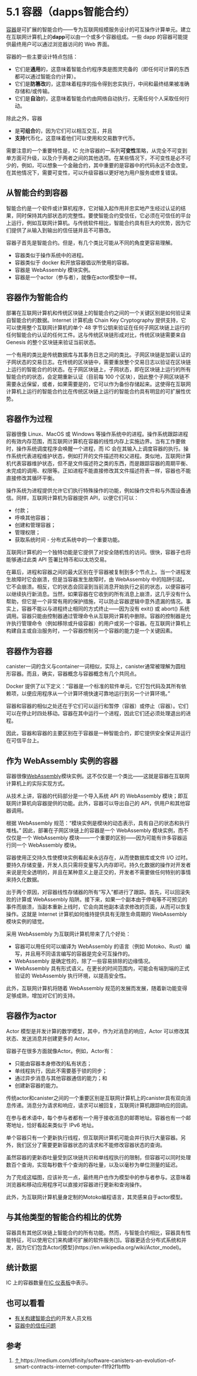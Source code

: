 # 5.1 容器（dapps智能合约）

[容器](https://wiki.internetcomputer.org/wiki/Glossary#canister)是可扩展的智能合约——专为互联网规模服务设计的可互操作计算单元。建立在互联网计算机上的**dapp**可以由一个或多个容器组成。一些 dapp 的容器可能提供最终用户可以通过浏览器访问的 Web 界面。

容器的一些主要设计特点包括：

- 它们是**通用**的，这意味着智能合约程序类是图灵完备的（即任何可计算的东西都可以通过智能合约计算）。
- 它们是**防篡改**的，这意味着程序的指令得到忠实执行，中间和最终结果被准确存储和/或传输。
- 它们是**自治**的，这意味着智能合约由网络自动执行，无需任何个人采取任何行动。

除此之外，容器

- 是**可组合**的，因为它们可以相互交互，并且
- **支持**代币化，这意味着他们可以使用和交易数字代币。

需要注意的一个重要特性是，IC 允许容器的一系列**可变性**策略，从完全不可变到单方面可升级，以及介于两者之间的其他选项。在某些情况下，不可变性是必不可少的，例如，可以想象一个金融合约，其中重要的是容器中的代码永远不会改变。在其他情况下，需要可变性，可以升级容器以更好地为用户服务或修复错误。

## 从智能合约到容器

智能合约是一个软件或计算机程序，它对输入起作用并忠实地产生经过认证的结果，同时保持其内部状态的完整性。要使智能合约受信任，它必须在可信任的平台上运行，例如互联网计算机。与传统软件相比，智能合约具有巨大的优势，因为它们提供了从输入到输出的信任链并且不可篡改。

容器子首先是智能合约。但是，有几个类比可能从不同的角度更容易理解。

- 容器类似于操作系统中的进程。
- 容器类似于 docker 和开放容器倡议所使用的容器。
- 容器是 WebAssembly 模块实例。
- 容器是一个actor（参与者），就像在actor模型中一样。

## 容器作为智能合约

部署在互联网计算机和传统区块链上的智能合约之间的一个关键区别是如何验证来自智能合约的数据。Internet 计算机由 Chain Key Cryptography 提供支持，它可以使用整个互联网计算机的单个 48 字节公钥来验证在任何子网区块链上运行的任何智能合约认证的任何工件。这与传统区块链形成对比，传统区块链需要来自 Genesis 的整个区块链来验证当前状态。

一个有用的类比是传统数据库与其事务日志之间的类比。子网区块链是加密认证的子网状态的交易日志。在传统的区块链中，需要重放整个交易日志以验证在区块链上运行的智能合约的状态。在子网区块链上，子网状态，即在区块链上运行的所有智能合约的状态，会定期重新认证（目前每 100 个区块），因此整个子网区块链不需要永远保留，或者，如果需要是的，它可以作为备份存储起来。这使得在互联网计算机上运行的智能合约比在传统区块链上运行的智能合约具有明显的可扩展性优势。

## 容器作为过程

容器很像 Linux、MacOS 或 Windows 等操作系统中的进程。操作系统跟踪进程的有效内存范围，而互联网计算机在容器的线性内存上实施边界。当有工作要做时，操作系统调度程序会唤醒一个进程，而 IC 会在其输入上调度容器的执行。操作系统代表进程维护状态，例如打开的文件描述符和父进程。类似地，互联网计算机代表容器维护状态，但不是文件描述符之类的东西，而是跟踪容器的周期平衡、未完成的调用、权限等。正如进程不能直接修改其文件描述符表一样，容器也不能直接修改其循环平衡。

操作系统为进程提供允许它们执行特殊操作的功能，例如操作文件和与外围设备通信。同样，互联网计算机为容器提供 API，以便它们可以：

- 付款；
- 呼唤其他容器；
- 创建和管理容器；
- 管理权限；
- 获取系统时间 - 分布式系统中的一个重要功能。

互联网计算机的一个独特功能是它提供了对安全随机性的访问。很快，容器子也将能够通过此类 API 签署比特币和以太坊交易。

在幕后，进程和容器之间的最大区别在于容器被复制到多个节点上。当一个进程发生故障时它会崩溃，但是当容器发生故障时，由 WebAssembly 中的陷阱引起，它不会崩溃。相反，它的状态会回滚到当前消息开始执行之前的状态，以便容器可以继续执行新消息。当然，如果容器在它收到的所有消息上崩溃，这几乎没有什么帮助，但它是一个非常有用的保护措施，可以防止容器逻辑中意外遗漏的情况。事实上，容器不能以与进程终止相同的方式终止——因为没有 exit() 或 abort() 系统调用。容器只能由控制器通过管理命令从互联网计算机中删除。容器的控制器是允许执行管理命令（例如移除或升级容器）的用户或另一个容器。在互联网计算机上构建自主或自治服务时，一个容器控制另一个容器的能力是一个关键因素。

## 容器作为容器

canister一词的含义与container一词相似，实际上，canister通常被理解为圆柱形容器。而且，确实，容器概念与容器概念有几个共同点。

Docker 提供了以下定义：“容器是一个标准的软件单元，它打包代码及其所有依赖项，以便应用程序从一个计算环境快速可靠地运行到另一个计算环境。”

容器和容器的相似之处还在于它们可以运行和暂停（容器）或停止（容器）。它们可以在停止时四处移动。容器在其中运行一个进程，因此它们还必须处理退出的进程。

因此，容器和容器的主要区别在于容器是一种智能合约，即它提供安全保证并运行在可信平台上。

## 作为 WebAssembly 实例的容器

容器很像[WebAssembly](https://webassembly.org/)模块实例。这不仅仅是一个类比——这就是容器在互联网计算机上的实际实现方式。

从技术上讲，容器的代码部分是一个导入系统 API 的 WebAssembly 模块；即互联网计算机向容器提供的功能。此外，容器可以导出自己的 API，供用户和其他容器调用。

根据 WebAssembly 规范：“模块实例是模块的动态表示，具有自己的状态和执行堆栈。” 因此，部署在子网区块链上的容器是一个 WebAssembly 模块实例，而不仅仅是一个 WebAssembly 模块——一个重要的区别——因为可能有许多容器运行同一个 WebAssembly 模块。

容器使用正交持久性使模块实例看起来永远存在，从而使数据库或文件 I/O 过时。要持久存储变量，开发人员只需将变量写入内存即可。持久化数据的操作对开发者来说是完全透明的，并且在某种意义上是正交的，开发者不需要做任何特别的事情来持久化数据。

出于两个原因，对容器线性存储器的所有“写入”都进行了跟踪。首先，可以回滚失败的计算或 WebAssembly 陷阱。接下来，如果一个副本由于停电等不可预见的事件而崩溃，当副本重新上线时，它会向其他副本请求修改的页面，从而可以恢复操作。这就是 Internet 计算机如何维持提供具有无限生命周期的 WebAssembly 模块实例的错觉。

采用 WebAssembly 为互联网计算机带来了几个好处：

- 容器可以用任何可以编译为 WebAssembly 的语言（例如 Motoko、Rust）编写，并且用不同语言编写的容器是完全可互操作的。
- WebAssembly 是确定性的，除了一些容易排除的边缘情况。
- WebAssembly 具有形式语义。在更长的时间范围内，可能会有端到端的正式验证的 WebAssembly 执行环境，以提高安全性。

此外，互联网计算机将随着 WebAssembly 规范的发展而发展，随着新功能变得足够成熟，增加对它们的支持。

## 容器作为actor

Actor 模型是并发计算的数学模型，其中，作为对消息的响应，Actor 可以修改其状态、发送消息并创建更多的 Actor。

容器子在很多方面就像Actor。例如，Actor有：

- 只能由容器本身修改的私有状态；
- 单线程执行，因此不需要基于锁的同步；
- 通过异步消息与其他容器通信的能力；和
- 创建新容器的能力。

传统actor和canister之间的一个重要区别是互联网计算机上的canister具有双向消息传递。消息分为请求和响应，请求可以被回复，互联网计算机跟踪响应的回调。

在参与者术语中，每个参与者都有一个用于接收消息的邮寄地址。容器也有一个邮寄地址，恰好看起来类似于 IPv6 地址。

单个容器只有一个更新执行线程，但互联网计算机可能会并行执行大量容器。另外，我们区分了需要更新容器状态的请求和不能修改容器状态的查询。

虽然容器的更新吞吐量受到区块链共识和单线程执行的限制，但容器可以同时处理数百个查询，实现每秒数千个查询的吞吐量，以及以毫秒为单位测量的延迟。

为了完成这幅图，应该补充一点，最终用户也作为模型中的参与者参与。这意味着浏览器和移动应用程序可以直接对容器进行更新和查询操作。

此外，为互联网计算机量身定制的Motoko编程语言，其灵感来自于actor模型。

## 与其他类型的智能合约相比的优势

容器具有其他区块链上智能合约的所有功能。然而，与智能合约相比，容器具有性能特征，可以使用它们来构建可扩展的软件服务[[1\]](https://wiki.internetcomputer.org/wiki/Canisters_(dapps/smart_contracts)#cite_note-1)。容器更适合分布式系统和并发，因为它们包含Actor[模型](https://en.wikipedia.org/wiki/Actor_model)。

## 统计数据

IC 上的容器数量在[IC 仪表板](https://dashboard.internetcomputer.org/)中表示。

## 也可以看看

- [有关构建智能合约](https://smartcontracts.org/docs/quickstart/quickstart-intro.html)的开发人员文档
- [容器中的信任问题](https://wiki.internetcomputer.org/wiki/Trust_in_canisters)

## 参考

1. [↑ ](https://wiki.internetcomputer.org/wiki/Canisters_(dapps/smart_contracts)#cite_ref-1)https://medium.com/dfinity/software-canisters-an-evolution-of-smart-contracts-internet-computer-f1f92f1bfffb

